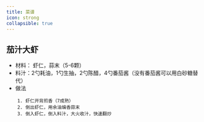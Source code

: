 ```yaml
---
title: 菜谱
icon: strong
collapsible: true
---
```

## 茄汁大虾
- 材料： 虾仁，蒜末（5-6颗）
- 料汁：2勺耗油，1勺生抽，2勺陈醋，4勺番茄酱（没有番茄酱可以用白砂糖替代）
- 做法
```
    1. 虾仁开背煎香（7成熟）
    2. 倒出虾仁，用余油煸香蒜末
    3. 倒入虾仁，倒入料汁，大火收汁，快速翻炒
```